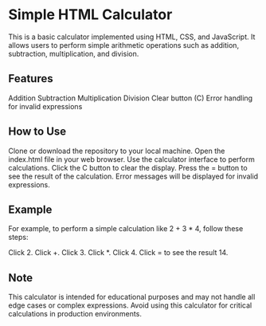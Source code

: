 # Simple HTML Calculator
This is a basic calculator implemented using HTML, CSS, and JavaScript. It allows users to perform simple arithmetic operations such as addition, subtraction, multiplication, and division.

## Features
Addition
Subtraction
Multiplication
Division
Clear button (C)
Error handling for invalid expressions

## How to Use
Clone or download the repository to your local machine.
Open the index.html file in your web browser.
Use the calculator interface to perform calculations.
Click the C button to clear the display.
Press the = button to see the result of the calculation.
Error messages will be displayed for invalid expressions.

## Example
For example, to perform a simple calculation like 2 + 3 * 4, follow these steps:

Click 2.
Click +.
Click 3.
Click *.
Click 4.
Click = to see the result 14.

## Note
This calculator is intended for educational purposes and may not handle all edge cases or complex expressions.
Avoid using this calculator for critical calculations in production environments.

